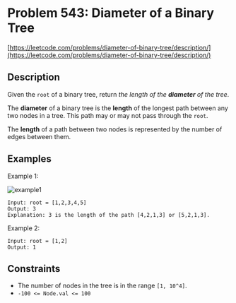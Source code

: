 # Problem 543: Diameter of a Binary Tree

[https://leetcode.com/problems/diameter-of-binary-tree/description/](https://leetcode.com/problems/diameter-of-binary-tree/description/)

## Description

Given the `root` of a binary tree, return *the length of the **diameter** of the tree*.

The **diameter** of a binary tree is the **length** of the longest path between any two nodes in a tree. This path may or may not pass through the `root`.

The **length** of a path between two nodes is represented by the number of edges between them.

## Examples

Example 1:

![example1](https://assets.leetcode.com/uploads/2021/03/06/diamtree.jpg)
```
Input: root = [1,2,3,4,5]
Output: 3
Explanation: 3 is the length of the path [4,2,1,3] or [5,2,1,3].
```

Example 2:
```
Input: root = [1,2]
Output: 1
```

## Constraints

- The number of nodes in the tree is in the range `[1, 10^4]`.
- `-100 <= Node.val <= 100`